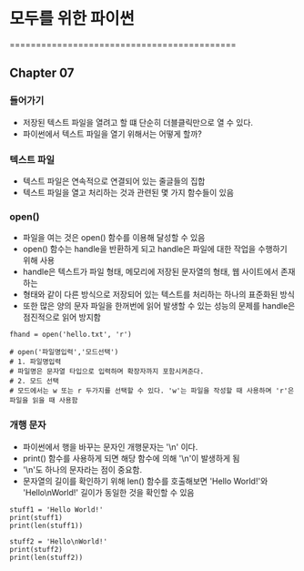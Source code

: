# 모두를 위한 파이썬

===========================================

## Chapter 07


### 들어가기

- 저장된 텍스트 파일을 열려고 할 떄 단순히 더블클릭만으로 열 수 있다.
- 파이썬에서 텍스트 파일을 열기 위해서는 어떻게 할까?


### 텍스트 파일

- 텍스트 파일은 연속적으로 연결되어 있는 줄글들의 집합
- 텍스트 파일을 열고 처리하는 것과 관련된 몇 가지 함수들이 있음


### open()

- 파일을 여는 것은 open() 함수를 이용해 달성할 수 있음
- open() 함수는 handle을 반환하게 되고 handle은 파일에 대한 작업을 수행하기 위해 사용
- handle은 텍스트가 파일 형태, 메모리에 저장된 문자열의 형태, 웹 사이트에서 존재하는
- 형태와 같이 다른 방식으로 저장되어 있는 텍스트를 처리하는 하나의 표준화된 방식
- 또한 많은 양의 문자 파일을 한꺼번에 읽어 발생할 수 있는 성능의 문제를 handle은 점진적으로 읽어 방지함

```
fhand = open('hello.txt', 'r')

# open('파일명입력','모드선택')
# 1. 파일명입력
# 파일명은 문자열 타입으로 입력하며 확장자까지 포함시켜준다.
# 2. 모드 선택
# 모드에서는 w 또는 r 두가지를 선택할 수 있다. 'w'는 파일을 작성할 때 사용하며 'r'은 파일을 읽을 때 사용함
```

### 개행 문자
- 파이썬에서 행을 바꾸는 문자인 개행문자는 '\n' 이다.
- print() 함수를 사용하게 되면 해당 함수에 의해 '\n'이 발생하게 됨
- '\n'도 하나의 문자라는 점이 중요함.
- 문자열의 길이를 확인하기 위해 len() 함수를 호출해보면 'Hello World!'와 'Hello\nWorld!' 길이가 동일한 것을 확인할 수 있음

```
stuff1 = 'Hello World!'
print(stuff1)
print(len(stuff1))

stuff2 = 'Hello\nWorld!'
print(stuff2)
print(len(stuff2))
```